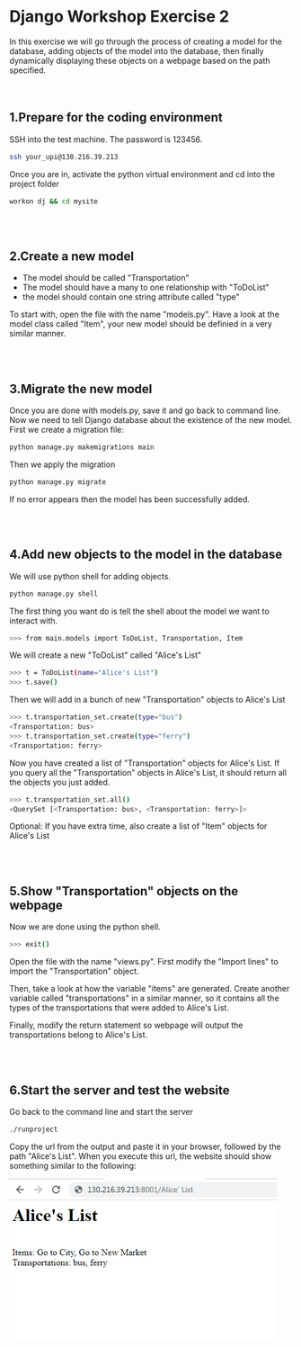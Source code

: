 # Django Workshop Exercise 2

In this exercise we will go through the process of creating a model for the database, adding objects of the model into the database, then finally dynamically displaying these objects on a webpage based on the path specified.  
<br/><br/>
## 1.Prepare for the coding environment  

SSH into the test machine. The password is 123456.
```sh
ssh your_upi@130.216.39.213
```
Once you are in, activate the python virtual environment and cd into the project folder
```sh
workon dj && cd mysite
```
<br/><br/>
## 2.Create a new model
- The model should be called "Transportation"
- The model should have a many to one relationship with "ToDoList"
- the model should contain one string attribute called "type"

To start with, open the file with the name "models.py". Have a look at the model class called "Item",  your new model should be definied in a very similar manner.

<br/><br/>
## 3.Migrate the new model
Once you are done with models.py, save it and go back to command line. Now we need to tell Django database about the existence of the new model. First we create a migration file:

```sh
python manage.py makemigrations main
```

Then we apply the migration

```sh
python manage.py migrate
```
If no error appears then the model has been successfully added.


<br/><br/>
## 4.Add new objects to the model in the database
We will use python shell for adding objects. 
```sh
python manage.py shell
```
The first thing you want do is tell the shell about the model we want to interact with.
```sh
>>> from main.models import ToDoList, Transportation, Item
```

We will create a new "ToDoList" called "Alice's List"
```sh
>>> t = ToDoList(name="Alice's List")
>>> t.save()
```

Then we will add in a bunch of new "Transportation" objects to Alice's List
```sh
>>> t.transportation_set.create(type="bus")
<Transportation: bus>
>>> t.transportation_set.create(type="ferry")
<Transportation: ferry>
```

Now you have created a list of "Transportation" objects for Alice's List. If you query all the "Transportation" objects in Alice's List, it should return all the objects you just added.

```sh
>>> t.transportation_set.all()
<QuerySet [<Transportation: bus>, <Transportation: ferry>]>
```

Optional: If you have extra time, also create a list of "Item" objects for Alice's List

<br/><br/>
## 5.Show "Transportation" objects on the webpage
Now we are done using the python shell.
```sh
>>> exit()
```

Open the file with the name "views.py". First modify the "Import lines" to import the "Transportation" object. 

Then, take a look at how the variable "items" are generated. Create another variable called "transportations" in a similar manner, so it contains all the types of the transportations that were added to Alice's List. 

Finally, modify the return statement so webpage will output the transportations belong to Alice's List.


<br/><br/>
## 6.Start the server and test the website
Go back to the command line and start the server
```sh
./runproject
```

Copy the url from the output and paste it in your browser, followed by the path "Alice's List". When you execute this url, the website should show something similar to the following:

![alt text](https://github.com/phu004/django_part_two/blob/main/exercise2.png)





